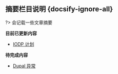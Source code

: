 ## 摘要栏目说明 {docsify-ignore-all}

?> 会记载一些文章摘要

**目前已更新内容**

- [IODP 计划](Page/Brief/IODP计划 "关于IODP 计划的简介")

**待完成内容**

- [Dupal 异常](Page/Brief/Dupal异常 "关于Dupal异常的摘要")
